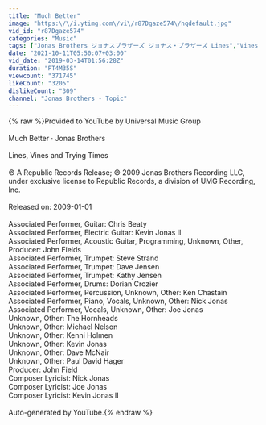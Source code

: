 ```yaml
---
title: "Much Better"
image: "https:\/\/i.ytimg.com\/vi\/r87Dgaze574\/hqdefault.jpg"
vid_id: "r87Dgaze574"
categories: "Music"
tags: ["Jonas Brothers ジョナスブラザーズ ジョナス・ブラザーズ Lines","Vines and Trying Times Much Better"]
date: "2021-10-11T05:50:07+03:00"
vid_date: "2019-03-14T01:56:28Z"
duration: "PT4M35S"
viewcount: "371745"
likeCount: "3205"
dislikeCount: "309"
channel: "Jonas Brothers - Topic"
---
```

{% raw %}Provided to YouTube by Universal Music Group<br /><br />Much Better · Jonas Brothers<br /><br />Lines, Vines and Trying Times<br /><br />℗ A Republic Records Release; ℗ 2009 Jonas Brothers Recording LLC, under exclusive license to Republic Records, a division of UMG Recording, Inc.<br /><br />Released on: 2009-01-01<br /><br />Associated  Performer, Guitar: Chris Beaty<br />Associated  Performer, Electric  Guitar: Kevin Jonas II<br />Associated  Performer, Acoustic  Guitar, Programming, Unknown, Other, Producer: John Fields<br />Associated  Performer, Trumpet: Steve Strand<br />Associated  Performer, Trumpet: Dave Jensen<br />Associated  Performer, Trumpet: Kathy Jensen<br />Associated  Performer, Drums: Dorian Crozier<br />Associated  Performer, Percussion, Unknown, Other: Ken Chastain<br />Associated  Performer, Piano, Vocals, Unknown, Other: Nick Jonas<br />Associated  Performer, Vocals, Unknown, Other: Joe Jonas<br />Unknown, Other: The Hornheads<br />Unknown, Other: Michael Nelson<br />Unknown, Other: Kenni Holmen<br />Unknown, Other: Kevin Jonas<br />Unknown, Other: Dave McNair<br />Unknown, Other: Paul David Hager<br />Producer: John Field<br />Composer  Lyricist: Nick Jonas<br />Composer  Lyricist: Joe Jonas<br />Composer  Lyricist: Kevin Jonas II<br /><br />Auto-generated by YouTube.{% endraw %}

